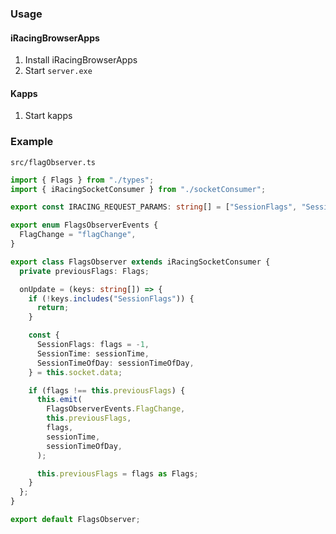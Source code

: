 ### Usage
#### iRacingBrowserApps
1) Install iRacingBrowserApps
2) Start `server.exe`

#### Kapps
1) Start kapps

### Example
`src/flagObserver.ts`
```ts
import { Flags } from "./types";
import { iRacingSocketConsumer } from "./socketConsumer";

export const IRACING_REQUEST_PARAMS: string[] = ["SessionFlags", "SessionTime", "SessionTimeOfDay"];

export enum FlagsObserverEvents {
  FlagChange = "flagChange",
}

export class FlagsObserver extends iRacingSocketConsumer {
  private previousFlags: Flags;

  onUpdate = (keys: string[]) => {
    if (!keys.includes("SessionFlags")) {
      return;
    }

    const {
      SessionFlags: flags = -1,
      SessionTime: sessionTime,
      SessionTimeOfDay: sessionTimeOfDay,
    } = this.socket.data;

    if (flags !== this.previousFlags) {
      this.emit(
        FlagsObserverEvents.FlagChange,
        this.previousFlags,
        flags,
        sessionTime,
        sessionTimeOfDay,
      );

      this.previousFlags = flags as Flags;
    }
  };
}

export default FlagsObserver;

```
